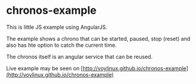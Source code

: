 chronos-example
===============

This is little JS example using AngularJS.

The example shows a chrono that can be started, paused, stop (reset) and also has 
hte option to catch the current time.

The chronos itself is an angular service that can be reused.

Live example may be seen on [http://voylinux.github.io/chronos-example](http://voylinux.github.io/chronos-example)
